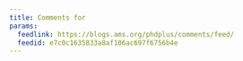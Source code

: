 ```yaml
---
title: Comments for
params:
  feedlink: https://blogs.ams.org/phdplus/comments/feed/
  feedid: e7c0c1635833a8af106ac697f6756b4e
---
```


